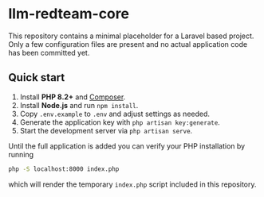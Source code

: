 # llm-redteam-core

This repository contains a minimal placeholder for a Laravel based project. Only a few configuration files are present and no actual application code has been committed yet.

## Quick start

1. Install **PHP 8.2+** and [Composer](https://getcomposer.org/).
2. Install **Node.js** and run `npm install`.
3. Copy `.env.example` to `.env` and adjust settings as needed.
4. Generate the application key with `php artisan key:generate`.
5. Start the development server via `php artisan serve`.

Until the full application is added you can verify your PHP installation by running

```bash
php -S localhost:8000 index.php
```

which will render the temporary `index.php` script included in this repository.
